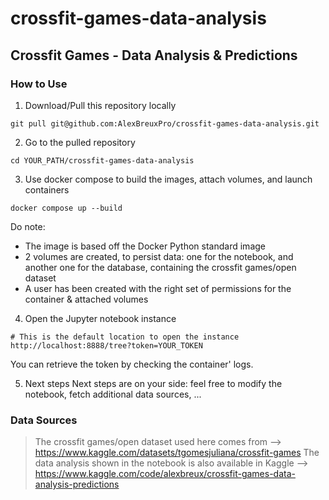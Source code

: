 # crossfit-games-data-analysis
## Crossfit Games - Data Analysis &amp; Predictions

### How to Use
1. Download/Pull this repository locally
```shell
git pull git@github.com:AlexBreuxPro/crossfit-games-data-analysis.git 
```

2. Go to the pulled repository
```shell
cd YOUR_PATH/crossfit-games-data-analysis
```

3. Use docker compose to build the images, attach volumes, and launch containers
```shell
docker compose up --build
```
Do note:
- The image is based off the Docker Python standard image
- 2 volumes are created, to persist data: one for the notebook, and another one for the database, containing the crossfit games/open dataset
- A user has been created with the right set of permissions for the container & attached volumes

4. Open the Jupyter notebook instance
```shell
# This is the default location to open the instance
http://localhost:8888/tree?token=YOUR_TOKEN
```
You can retrieve the token by checking the container' logs.

5. Next steps
Next steps are on your side: feel free to modify the notebook, fetch additional data sources, ...

### Data Sources
> The crossfit games/open dataset used here comes from --> https://www.kaggle.com/datasets/tgomesjuliana/crossfit-games
> The data analysis shown in the notebook is also available in Kaggle --> https://www.kaggle.com/code/alexbreux/crossfit-games-data-analysis-predictions